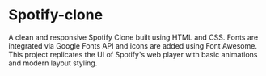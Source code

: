 # Spotify-clone
A clean and responsive Spotify Clone built using HTML and CSS. Fonts are integrated via Google Fonts API and icons are added using Font Awesome. This project replicates the UI of Spotify's web player with basic animations and modern layout styling.
